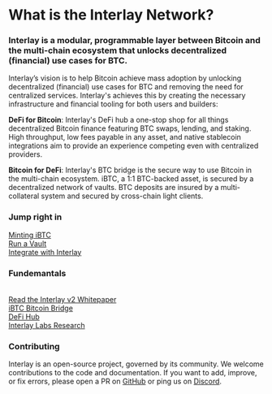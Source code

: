 # What is the Interlay Network?


### Interlay is a modular, programmable layer between Bitcoin and the multi-chain ecosystem that unlocks decentralized (financial) use cases for BTC.

Interlay’s vision is to help Bitcoin achieve mass adoption by unlocking decentralized (financial) use cases for BTC and removing the need for centralized services. Interlay's achieves this by creating the necessary infrastructure and financial tooling for both users and builders:

**DeFi for Bitcoin**: Interlay's DeFi hub a one-stop shop for all things decentralized Bitcoin finance featuring BTC swaps, lending, and staking. High throughput, low fees payable in any asset, and native stablecoin integrations aim to provide an experience competing even with centralized providers.

**Bitcoin for DeFi**: Interlay's BTC bridge is the secure way to use Bitcoin in the multi-chain ecosystem. iBTC, a 1:1 BTC-backed asset, is secured by a decentralized network of vaults. BTC deposits are insured by a multi-collateral system and secured by cross-chain light clients.



### Jump right in

<a class="info-button util-w100" href="#/guides/bridge">
   Minting iBTC
</a>
<br/>
<a class="info-button util-w100" href="#/vault/overview">
   Run a Vault
</a>
<br/>
<a class="info-button util-w100" href="#/developers/integration">
   Integrate with Interlay
</a>

### Fundemantals

<br/>
<a class="info-button util-w100" href="https://gateway.pinata.cloud/ipfs/QmWp62gdLssFpAoG2JqK8sy3m3rTRUa8LyzoSY8ZFisYNB">
   Read the Interlay v2 Whitepaper
</a>

<br/>
<a class="info-button util-w100" href="#/learn/ibtc-bridge">
   iBTC Bitcoin Bridge
</a>

<br/>
<a class="info-button util-w100" href="#/learn/defi-hub">
   DeFi Hub
</a>

<br/>
<a class="info-button util-w100" href="#/about/research">
   Interlay Labs Research
</a>

### Contributing

Interlay is an open-source project, governed by its community. We welcome contributions to the code and documentation.
If you want to add, improve, or fix errors, please open a PR on [GitHub](https://github.com/interlay) or ping us on [Discord](https://discord.gg/invite/interlay).

